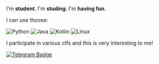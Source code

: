 I'm **student**. I'm **studing**. I'm **having fun**.

I can use thoose: 

![Python](https://img.shields.io/badge/Python-3776AB?style=for-the-badge&logo=python&logoColor=white) ![Java](https://img.shields.io/badge/java-%23ED8B00.svg?style=for-the-badge&logo=openjdk&logoColor=white) ![Kotlin](https://img.shields.io/badge/kotlin-%237F52FF.svg?style=for-the-badge&logo=kotlin&logoColor=white) ![Linux](https://img.shields.io/badge/Linux-FCC624?style=for-the-badge&logo=linux&logoColor=black)

I participate in various ctfs and this is very interesting to me!

[![Telegram Badge](https://img.shields.io/badge/Telegram-2CA5E0?style=social-square&logo=telegram&logoColor=white)](https://t.me/devopn)

